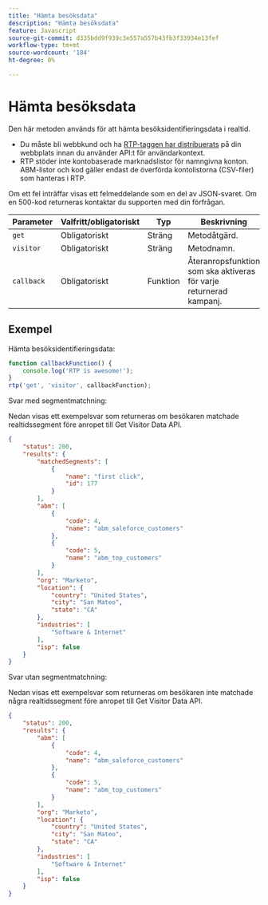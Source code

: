 ```yaml
---
title: "Hämta besöksdata"
description: "Hämta besöksdata"
feature: Javascript
source-git-commit: d335bdd9f939c3e557a557b43fb3f33934e13fef
workflow-type: tm+mt
source-wordcount: '184'
ht-degree: 0%

---
```



# Hämta besöksdata

Den här metoden används för att hämta besöksidentifieringsdata i realtid.

- Du måste bli webbkund och ha [RTP-taggen har distribuerats](https://experienceleague.adobe.com/en/docs/marketo/using/product-docs/web-personalization/rtp-tag-implementation/deploy-the-rtp-javascript) på din webbplats innan du använder API:t för användarkontext.
- RTP stöder inte kontobaserade marknadslistor för namngivna konton. ABM-listor och kod gäller endast de överförda kontolistorna (CSV-filer) som hanteras i RTP.

Om ett fel inträffar visas ett felmeddelande som en del av JSON-svaret. Om en 500-kod returneras kontaktar du supporten med din förfrågan.

| Parameter | Valfritt/obligatoriskt | Typ | Beskrivning |
|---|---|---|---|
| `get` | Obligatoriskt | Sträng | Metodåtgärd. |
| `visitor` | Obligatoriskt | Sträng | Metodnamn. |
| `callback` | Obligatoriskt | Funktion | Återanropsfunktion som ska aktiveras för varje returnerad kampanj. |

## Exempel

Hämta besöksidentifieringsdata:

```javascript
function callbackFunction() {
    console.log('RTP is awesome!');
}
rtp('get', 'visitor', callbackFunction);
```

Svar med segmentmatchning:

Nedan visas ett exempelsvar som returneras om besökaren matchade realtidssegment före anropet till Get Visitor Data API.

```json
{
    "status": 200,
    "results": {
        "matchedSegments": [
            {
                "name": "first click",
                "id": 177
            }
        ],
        "abm": [
            {
                "code": 4,
                "name": "abm_saleforce_customers"
            },
            {
                "code": 5,
                "name": "abm_top_customers"
            }
        ],
        "org": "Marketo",
        "location": {
            "country": "United States",
            "city": "San Mateo",
            "state": "CA"
        },
        "industries": [
            "Software & Internet"
        ],
        "isp": false
    }
}
```

Svar utan segmentmatchning:

Nedan visas ett exempelsvar som returneras om besökaren inte matchade några realtidssegment före anropet till Get Visitor Data API.

```json
{
    "status": 200,
    "results": {
        "abm": [
            {
                "code": 4,
                "name": "abm_saleforce_customers"
            },
            {
                "code": 5,
                "name": "abm_top_customers"
            }
        ],
        "org": "Marketo",
        "location": {
            "country": "United States",
            "city": "San Mateo",
            "state": "CA"
        },
        "industries": [
            "Software & Internet"
        ],
        "isp": false
    }
}
```
